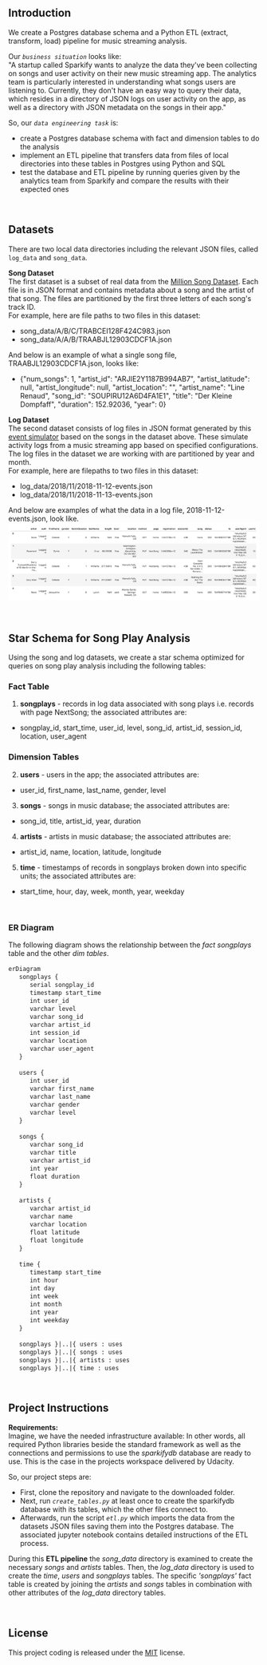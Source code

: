 ## Introduction
We create a Postgres database schema and a Python ETL (extract, transform, load) pipeline for music streaming analysis.

Our <i>`business situation`</i> looks like:<br>
"A startup called Sparkify wants to analyze the data they've been collecting on songs and user activity on their new music streaming app. The analytics team is particularly interested in understanding what songs users are listening to. Currently, they don't have an easy way to query their data, which resides in a directory of JSON logs on user activity on the app, as well as a directory with JSON metadata on the songs in their app."

So, our <i>`data engineering task`</i> is:

- create a Postgres database schema with fact and dimension tables to do the analysis
- implement an ETL pipeline that transfers data from files of local directories into these tables in Postgres using Python and SQL
- test the database and ETL pipeline by running queries given by the analytics team from Sparkify and compare the results with their expected ones

<br>

## Datasets
There are two local data directories including the relevant JSON files, called `log_data` and `song_data`.

**Song Dataset**<br>
The first dataset is a subset of real data from the [Million Song Dataset](http://millionsongdataset.com/). Each file is in JSON format and contains metadata about a song and the artist of that song. The files are partitioned by the first three letters of each song's track ID.<br>
For example, here are file paths to two files in this dataset:<br>
- song_data/A/B/C/TRABCEI128F424C983.json
- song_data/A/A/B/TRAABJL12903CDCF1A.json

And below is an example of what a single song file, TRAABJL12903CDCF1A.json, looks like:
- {"num_songs": 1, "artist_id": "ARJIE2Y1187B994AB7", "artist_latitude": null, "artist_longitude": null, "artist_location": "", "artist_name": "Line Renaud", "song_id": "SOUPIRU12A6D4FA1E1", "title": "Der Kleine Dompfaff", "duration": 152.92036, "year": 0}

**Log Dataset**<br>
The second dataset consists of log files in JSON format generated by this [event simulator](https://github.com/Interana/eventsim) based on the songs in the dataset above. These simulate activity logs from a music streaming app based on specified configurations. The log files in the dataset we are working with are partitioned by year and month.<br>
For example, here are filepaths to two files in this dataset:<br>
- log_data/2018/11/2018-11-12-events.json
- log_data/2018/11/2018-11-13-events.json

And below are examples of what the data in a log file, 2018-11-12-events.json, look like.<br>
![Event examples](https://github.com/IloBe/postgres_data_modeling/blob/main/assets/logFileEvent_examples.png)

<br>

## Star Schema for Song Play Analysis
Using the song and log datasets, we create a star schema optimized for queries on song play analysis including the following tables:

### Fact Table
1. **songplays** - records in log data associated with song plays i.e. records with page NextSong; the associated attributes are:
- songplay_id, start_time, user_id, level, song_id, artist_id, session_id, location, user_agent 

### Dimension Tables
2. **users** - users in the app; the associated attributes are:
- user_id, first_name, last_name, gender, level
3. **songs** - songs in music database; the associated attributes are:
- song_id, title, artist_id, year, duration 
4. **artists** - artists in music database; the associated attributes are:
- artist_id, name, location, latitude, longitude 
5. **time** - timestamps of records in songplays broken down into specific units; the associated attributes are:
- start_time, hour, day, week, month, year, weekday 

<br>

### ER Diagram
The following diagram shows the relationship between the <i>fact songplays</i> table and the other <i>dim tables</i>.

```mermaid
erDiagram
   songplays {
      serial songplay_id
      timestamp start_time
      int user_id
      varchar level
      varchar song_id
      varchar artist_id
      int session_id
      varchar location
      varchar user_agent
   }

   users {
      int user_id
      varchar first_name
      varchar last_name
      varchar gender
      varchar level
   }
   
   songs {
      varchar song_id
      varchar title
      varchar artist_id
      int year
      float duration
   }
   
   artists {
      varchar artist_id
      varchar name
      varchar location
      float latitude
      float longitude
   }
   
   time {
      timestamp start_time
      int hour
      int day
      int week
      int month
      int year
      int weekday
   }
   
   songplays }|..|{ users : uses
   songplays }|..|{ songs : uses
   songplays }|..|{ artists : uses
   songplays }|..|{ time : uses
```
<br>

## Project Instructions
**Requirements:**<br>
Imagine, we have the needed infrastructure available: In other words, all required Python libraries beside the standard framework as well as the connections and permissions to use the <i>sparkifydb</i> database are ready to use. This is the case in the projects workspace delivered by Udacity.

So, our project steps are:
- First, clone the repository and navigate to the downloaded folder.<br>
- Next, run <i>`create_tables.py`</i> at least once to create the sparkifydb database with its tables, which the other files connect to.<br>
- Afterwards, run the script <i>`etl.py`</i> which imports the data from the datasets JSON files saving them into the Postgres database. The associated jupyter notebook contains detailed instructions of the ETL process.

During this **ETL pipeline** the <i>song_data</i> directory is examined to create the necessary <i>songs</i> and <i>artists</i> tables. Then, the <i>log_data</i> directory is used to create the <i>time</i>, <i>users</i> and <i>songplays</i> tables. The specific <i>'songplays'</i> fact table is created by joining the <i>artists</i> and <i>songs</i> tables in combination with other attributes of the <i>log_data</i> directory tables.

<br>

## License
This project coding is released under the [MIT](https://github.com/IloBe/postgres_data_modeling/blob/main/LICENSE) license.
